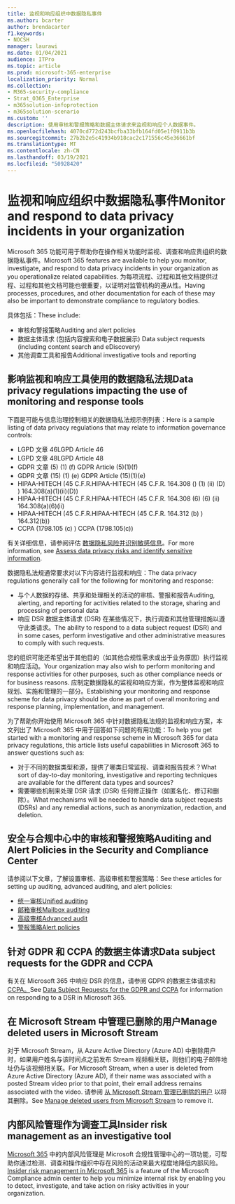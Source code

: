 ```yaml
---
title: 监视和响应组织中数据隐私事件
ms.author: bcarter
author: brendacarter
f1.keywords:
- NOCSH
manager: laurawi
ms.date: 01/04/2021
audience: ITPro
ms.topic: article
ms.prod: microsoft-365-enterprise
localization_priority: Normal
ms.collection:
- M365-security-compliance
- Strat_O365_Enterprise
- m365solution-infoprotection
- m365solution-scenario
ms.custom: ''
description: 使用审核和警报策略和数据主体请求来监视和响应个人数据事件。
ms.openlocfilehash: 4070cd772d243bcfba33bfb164fd05e1f0911b3b
ms.sourcegitcommit: 27b2b2e5c41934b918cac2c171556c45e36661bf
ms.translationtype: MT
ms.contentlocale: zh-CN
ms.lasthandoff: 03/19/2021
ms.locfileid: "50928420"
---
```

# <a name="monitor-and-respond-to-data-privacy-incidents-in-your-organization"></a><span data-ttu-id="9eb05-103">监视和响应组织中数据隐私事件</span><span class="sxs-lookup"><span data-stu-id="9eb05-103">Monitor and respond to data privacy incidents in your organization</span></span>

<span data-ttu-id="9eb05-104">Microsoft 365 功能可用于帮助你在操作相关功能时监视、调查和响应贵组织的数据隐私事件。</span><span class="sxs-lookup"><span data-stu-id="9eb05-104">Microsoft 365 features are available to help you monitor, investigate, and respond to data privacy incidents in your organization as you operationalize related capabilities.</span></span> <span data-ttu-id="9eb05-105">为每项流程、过程和其他文档提供过程、过程和其他文档可能也很重要，以证明对监管机构的遵从性。</span><span class="sxs-lookup"><span data-stu-id="9eb05-105">Having processes, procedures, and other documentation for each of these may also be important to demonstrate compliance to regulatory bodies.</span></span>

<span data-ttu-id="9eb05-106">具体包括：</span><span class="sxs-lookup"><span data-stu-id="9eb05-106">These include:</span></span> 

- <span data-ttu-id="9eb05-107">审核和警报策略</span><span class="sxs-lookup"><span data-stu-id="9eb05-107">Auditing and alert policies</span></span>
- <span data-ttu-id="9eb05-108">数据主体请求 (包括内容搜索和电子数据展示) </span><span class="sxs-lookup"><span data-stu-id="9eb05-108">Data subject requests (including content search and eDiscovery)</span></span>
- <span data-ttu-id="9eb05-109">其他调查工具和报告</span><span class="sxs-lookup"><span data-stu-id="9eb05-109">Additional investigative tools and reporting</span></span>

## <a name="data-privacy-regulations-impacting-the-use-of-monitoring-and-response-tools"></a><span data-ttu-id="9eb05-110">影响监视和响应工具使用的数据隐私法规</span><span class="sxs-lookup"><span data-stu-id="9eb05-110">Data privacy regulations impacting the use of monitoring and response tools</span></span>

<span data-ttu-id="9eb05-111">下面是可能与信息治理控制相关的数据隐私法规示例列表：</span><span class="sxs-lookup"><span data-stu-id="9eb05-111">Here is a sample listing of data privacy regulations that may relate to information governance controls:</span></span>

- <span data-ttu-id="9eb05-112">LGPD 文章 46</span><span class="sxs-lookup"><span data-stu-id="9eb05-112">LGPD Article 46</span></span>
- <span data-ttu-id="9eb05-113">LGPD 文章 48</span><span class="sxs-lookup"><span data-stu-id="9eb05-113">LGPD Article 48</span></span>
- <span data-ttu-id="9eb05-114">GDPR 文章 (5)  (1)  (f) </span><span class="sxs-lookup"><span data-stu-id="9eb05-114">GDPR Article (5)(1)(f)</span></span>
- <span data-ttu-id="9eb05-115">GDPR 文章 (15)  (1)  (e) </span><span class="sxs-lookup"><span data-stu-id="9eb05-115">GDPR Article (15)(1)(e)</span></span>
- <span data-ttu-id="9eb05-116">HIPAA-HITECH (45 C.F.R.</span><span class="sxs-lookup"><span data-stu-id="9eb05-116">HIPAA-HITECH (45 C.F.R.</span></span> <span data-ttu-id="9eb05-117">164.308 ()  (1)  (ii)  (D) ) </span><span class="sxs-lookup"><span data-stu-id="9eb05-117">164.308(a)(1)(ii)(D))</span></span>
- <span data-ttu-id="9eb05-118">HIPAA-HITECH (45 C.F.R.</span><span class="sxs-lookup"><span data-stu-id="9eb05-118">HIPAA-HITECH (45 C.F.R.</span></span> <span data-ttu-id="9eb05-119">164.308 (6)  (6)  (ii) </span><span class="sxs-lookup"><span data-stu-id="9eb05-119">164.308(a)(6)(ii)</span></span>
- <span data-ttu-id="9eb05-120">HIPAA-HITECH (45 C.F.R.</span><span class="sxs-lookup"><span data-stu-id="9eb05-120">HIPAA-HITECH (45 C.F.R.</span></span> <span data-ttu-id="9eb05-121">164.312 (b) ) </span><span class="sxs-lookup"><span data-stu-id="9eb05-121">164.312(b))</span></span>
- <span data-ttu-id="9eb05-122">CCPA (1798.105 (c) ) </span><span class="sxs-lookup"><span data-stu-id="9eb05-122">CCPA (1798.105(c))</span></span>

<span data-ttu-id="9eb05-123">有关详细信息，请参阅评估 [数据隐私风险并识别敏感信息](information-protection-deploy-assess.md)。</span><span class="sxs-lookup"><span data-stu-id="9eb05-123">For more information, see [Assess data privacy risks and identify sensitive information](information-protection-deploy-assess.md).</span></span>

<span data-ttu-id="9eb05-124">数据隐私法规通常要求对以下内容进行监视和响应：</span><span class="sxs-lookup"><span data-stu-id="9eb05-124">The data privacy regulations generally call for the following for monitoring and response:</span></span>

- <span data-ttu-id="9eb05-125">与个人数据的存储、共享和处理相关的活动的审核、警报和报告</span><span class="sxs-lookup"><span data-stu-id="9eb05-125">Auditing, alerting, and reporting for activities related to the storage, sharing and processing of personal data</span></span>
- <span data-ttu-id="9eb05-126">响应 DSR 数据主体请求 (DSR) 在某些情况下，执行调查和其他管理措施以遵守此类请求。</span><span class="sxs-lookup"><span data-stu-id="9eb05-126">The ability to respond to a data subject request (DSR) and in some cases, perform investigative and other administrative measures to comply with such requests.</span></span>

<span data-ttu-id="9eb05-127">您的组织可能还希望出于其他目的（如其他合规性需求或出于业务原因）执行监视和响应活动。</span><span class="sxs-lookup"><span data-stu-id="9eb05-127">Your organization may also wish to perform monitoring and response activities for other purposes, such as other compliance needs or for business reasons.</span></span> <span data-ttu-id="9eb05-128">应制定数据隐私的监视和响应方案，作为整体监视和响应规划、实施和管理的一部分。</span><span class="sxs-lookup"><span data-stu-id="9eb05-128">Establishing your monitoring and response scheme for data privacy should be done as part of overall monitoring and response planning, implementation, and management.</span></span>

<span data-ttu-id="9eb05-129">为了帮助你开始使用 Microsoft 365 中针对数据隐私法规的监视和响应方案，本文列出了 Microsoft 365 中用于回答如下问题的有用功能：</span><span class="sxs-lookup"><span data-stu-id="9eb05-129">To help you get started with a monitoring and response scheme in Microsoft 365 for data privacy regulations, this article lists useful capabilities in Microsoft 365 to answer questions such as:</span></span> 

- <span data-ttu-id="9eb05-130">对于不同的数据类型和源，提供了哪类日常监视、调查和报告技术？</span><span class="sxs-lookup"><span data-stu-id="9eb05-130">What sort of day-to-day monitoring, investigative and reporting techniques are available for the different data types and sources?</span></span>
- <span data-ttu-id="9eb05-131">需要哪些机制来处理 DSR 请求 (DSR) 任何修正操作（如匿名化、修订和删除）。</span><span class="sxs-lookup"><span data-stu-id="9eb05-131">What mechanisms will be needed to handle data subject requests (DSRs) and any remedial actions, such as anonymization, redaction, and deletion.</span></span>

## <a name="auditing-and-alert-policies-in-the-security-and-compliance-center"></a><span data-ttu-id="9eb05-132">安全与合规中心中的审核和警报策略</span><span class="sxs-lookup"><span data-stu-id="9eb05-132">Auditing and Alert Policies in the Security and Compliance Center</span></span>

<span data-ttu-id="9eb05-133">请参阅以下文章，了解设置审核、高级审核和警报策略：</span><span class="sxs-lookup"><span data-stu-id="9eb05-133">See these articles for setting up auditing, advanced auditing, and alert policies:</span></span>

- [<span data-ttu-id="9eb05-134">统一审核</span><span class="sxs-lookup"><span data-stu-id="9eb05-134">Unified auditing</span></span>](../compliance/search-the-audit-log-in-security-and-compliance.md)
- [<span data-ttu-id="9eb05-135">邮箱审核</span><span class="sxs-lookup"><span data-stu-id="9eb05-135">Mailbox auditing</span></span>](../compliance/enable-mailbox-auditing.md)
- [<span data-ttu-id="9eb05-136">高级审核</span><span class="sxs-lookup"><span data-stu-id="9eb05-136">Advanced audit</span></span>](../compliance/advanced-audit.md)
- [<span data-ttu-id="9eb05-137">警报策略</span><span class="sxs-lookup"><span data-stu-id="9eb05-137">Alert policies</span></span>](../compliance/alert-policies.md)

## <a name="data-subject-requests-for-the-gdpr-and-ccpa"></a><span data-ttu-id="9eb05-138">针对 GDPR 和 CCPA 的数据主体请求</span><span class="sxs-lookup"><span data-stu-id="9eb05-138">Data subject requests for the GDPR and CCPA</span></span>

<span data-ttu-id="9eb05-139">有关在 Microsoft 365 中响应 DSR 的信息，请参阅 GDPR 的数据主体请求和[CCPA。](/compliance/regulatory/gdpr-dsr-Office365)</span><span class="sxs-lookup"><span data-stu-id="9eb05-139">See [Data Subject Requests for the GDPR and CCPA](/compliance/regulatory/gdpr-dsr-Office365) for information on responding to a DSR in Microsoft 365.</span></span>

## <a name="manage-deleted-users-in-microsoft-stream"></a><span data-ttu-id="9eb05-140">在 Microsoft Stream 中管理已删除的用户</span><span class="sxs-lookup"><span data-stu-id="9eb05-140">Manage deleted users in Microsoft Stream</span></span>

<span data-ttu-id="9eb05-141">对于 Microsoft Stream，从 Azure Active Directory (Azure AD) 中删除用户时，如果用户姓名与该时间点之前发布 Stream 视频相关联，则他们的电子邮件地址仍与该视频相关联。</span><span class="sxs-lookup"><span data-stu-id="9eb05-141">For Microsoft Stream, when a user is deleted from Azure Active Directory (Azure AD), if their name was associated with a posted Stream video prior to that point, their email address remains associated with the video.</span></span> <span data-ttu-id="9eb05-142">请参阅 [从 Microsoft Stream 管理已删除的用户](/stream/managing-deleted-users) 以将其删除。</span><span class="sxs-lookup"><span data-stu-id="9eb05-142">See [Manage deleted users from Microsoft Stream](/stream/managing-deleted-users) to remove it.</span></span>

## <a name="insider-risk-management-as-an-investigative-tool"></a><span data-ttu-id="9eb05-143">内部风险管理作为调查工具</span><span class="sxs-lookup"><span data-stu-id="9eb05-143">Insider risk management as an investigative tool</span></span>

<span data-ttu-id="9eb05-144">[Microsoft 365](../compliance/insider-risk-management.md) 中的内部风险管理是 Microsoft 合规性管理中心的一项功能，可帮助你通过检测、调查和操作组织中存在风险的活动来最大程度地降低内部风险。</span><span class="sxs-lookup"><span data-stu-id="9eb05-144">[Insider risk management in Microsoft 365](../compliance/insider-risk-management.md) is a feature of the Microsoft Compliance admin center to help you minimize internal risk by enabling you to detect, investigate, and take action on risky activities in your organization.</span></span>